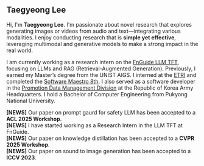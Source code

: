 ## Taegyeong Lee

Hi, I'm **Taegyeong Lee**. I'm passionate about novel research that explores generating images or videos from audio and text—integrating various modalities. I enjoy conducting research that is **simple yet effective**, leveraging multimodal and generative models to make a strong impact in the real world.

I am currently working as a research intern on the [FnGuide LLM TFT](https://www.fnguide.com), focusing on LLMs and RAG (Retrieval-Augmented Generation). Previously, I earned my Master’s degree from the UNIST AIGS. I interned at the [ETRI](https://www.etri.re.kr/intro.html) and completed the [Software Maestro 8th](https://www.swmaestro.org/sw/main/main.do). I also served as a software developer in the [Promotion Data Management Division](https://www.army.mil.kr/sites/army/index.do) at the Republic of Korea Army Headquarters. I hold a Bachelor of Computer Engineering from Pukyong National University.

**[NEWS]** Our paper on prompt gaurd for safety LLM has been accepted to a **ACL 2025 Workshop**.  
**[NEWS]** I have started working as a Research Intern in the LLM TFT at FnGuide.  
**[NEWS]** Our paper on knowledge distillation has been accepted to a **CVPR 2025 Workshop**.  
**[NEWS]** Our paper on sound to image generation has been accepted to a **ICCV 2023**.  
